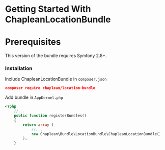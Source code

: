 Getting Started With ChapleanLocationBundle
=======================================

# Prerequisites

This version of the bundle requires Symfony 2.8+.

### Installation

Include ChapleanLocationBundle in `composer.json`

``` json
composer require chaplean/location-bundle
```

Add bundle in `AppKernel.php`

```php
<?php
    //...
    public function registerBundles()
    {
        return array (
            //...
            new Chaplean\Bundle\LocationBundle\ChapleanLocationBundle(),
        );
    }
```
